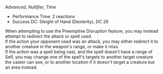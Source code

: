 _Advanced, Nullifier, Time_
 
- Performance Time: 2 reactions
- Success DC: Sleight of Hand (Dexterity), DC 26
 
When attempting to use the Preemptive Disruption feature, you may instead attempt to redirect the attack or spell used.  
If the action your opponent used was an attack, you may either redirect it to another creature in the weapon's range, or make it miss.  
If the action was a spell being cast, and the spell doesn't have a range of Self, you may change one of the spell's targets to another target creature the caster can see, or to another location if it doesn't target a creature but an area instead.
